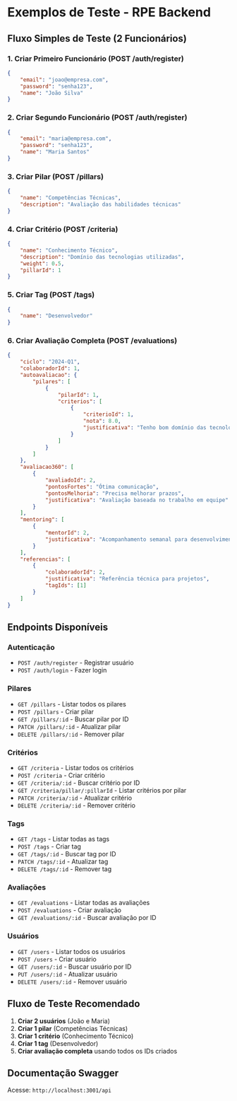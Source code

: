 # Exemplos de Teste - RPE Backend

## Fluxo Simples de Teste (2 Funcionários)

### 1. Criar Primeiro Funcionário (POST /auth/register)

```json
{
    "email": "joao@empresa.com",
    "password": "senha123",
    "name": "João Silva"
}
```

### 2. Criar Segundo Funcionário (POST /auth/register)

```json
{
    "email": "maria@empresa.com",
    "password": "senha123",
    "name": "Maria Santos"
}
```

### 3. Criar Pilar (POST /pillars)

```json
{
    "name": "Competências Técnicas",
    "description": "Avaliação das habilidades técnicas"
}
```

### 4. Criar Critério (POST /criteria)

```json
{
    "name": "Conhecimento Técnico",
    "description": "Domínio das tecnologias utilizadas",
    "weight": 0.5,
    "pillarId": 1
}
```

### 5. Criar Tag (POST /tags)

```json
{
    "name": "Desenvolvedor"
}
```

### 6. Criar Avaliação Completa (POST /evaluations)

```json
{
    "ciclo": "2024-Q1",
    "colaboradorId": 1,
    "autoavaliacao": {
        "pilares": [
            {
                "pilarId": 1,
                "criterios": [
                    {
                        "criterioId": 1,
                        "nota": 8.0,
                        "justificativa": "Tenho bom domínio das tecnologias utilizadas no projeto"
                    }
                ]
            }
        ]
    },
    "avaliacao360": [
        {
            "avaliadoId": 2,
            "pontosFortes": "Ótima comunicação",
            "pontosMelhoria": "Precisa melhorar prazos",
            "justificativa": "Avaliação baseada no trabalho em equipe"
        }
    ],
    "mentoring": [
        {
            "mentorId": 2,
            "justificativa": "Acompanhamento semanal para desenvolvimento"
        }
    ],
    "referencias": [
        {
            "colaboradorId": 2,
            "justificativa": "Referência técnica para projetos",
            "tagIds": [1]
        }
    ]
}
```

## Endpoints Disponíveis

### Autenticação

- `POST /auth/register` - Registrar usuário
- `POST /auth/login` - Fazer login

### Pilares

- `GET /pillars` - Listar todos os pilares
- `POST /pillars` - Criar pilar
- `GET /pillars/:id` - Buscar pilar por ID
- `PATCH /pillars/:id` - Atualizar pilar
- `DELETE /pillars/:id` - Remover pilar

### Critérios

- `GET /criteria` - Listar todos os critérios
- `POST /criteria` - Criar critério
- `GET /criteria/:id` - Buscar critério por ID
- `GET /criteria/pillar/:pillarId` - Listar critérios por pilar
- `PATCH /criteria/:id` - Atualizar critério
- `DELETE /criteria/:id` - Remover critério

### Tags

- `GET /tags` - Listar todas as tags
- `POST /tags` - Criar tag
- `GET /tags/:id` - Buscar tag por ID
- `PATCH /tags/:id` - Atualizar tag
- `DELETE /tags/:id` - Remover tag

### Avaliações

- `GET /evaluations` - Listar todas as avaliações
- `POST /evaluations` - Criar avaliação
- `GET /evaluations/:id` - Buscar avaliação por ID

### Usuários

- `GET /users` - Listar todos os usuários
- `POST /users` - Criar usuário
- `GET /users/:id` - Buscar usuário por ID
- `PUT /users/:id` - Atualizar usuário
- `DELETE /users/:id` - Remover usuário

## Fluxo de Teste Recomendado

1. **Criar 2 usuários** (João e Maria)
2. **Criar 1 pilar** (Competências Técnicas)
3. **Criar 1 critério** (Conhecimento Técnico)
4. **Criar 1 tag** (Desenvolvedor)
5. **Criar avaliação completa** usando todos os IDs criados

## Documentação Swagger

Acesse: `http://localhost:3001/api`

